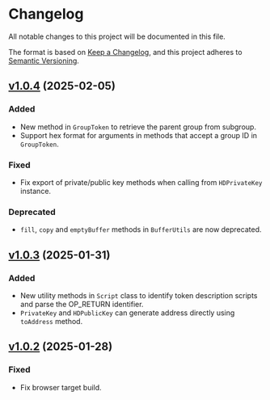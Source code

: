 # Changelog

All notable changes to this project will be documented in this file.

The format is based on [Keep a Changelog](https://keepachangelog.com/en/1.1.0/),
and this project adheres to [Semantic Versioning](https://semver.org/spec/v2.0.0.html).


## [v1.0.4](https://gitlab.com/nexa/libnexa-ts/-/compare/v1.0.3...v1.0.4) (2025-02-05)

### Added

* New method in `GroupToken` to retrieve the parent group from subgroup.
* Support hex format for arguments in methods that accept a group ID in `GroupToken`.

### Fixed

* Fix export of private/public key methods when calling from `HDPrivateKey` instance.

### Deprecated

* `fill`, `copy` and `emptyBuffer` methods in `BufferUtils` are now deprecated.


## [v1.0.3](https://gitlab.com/nexa/libnexa-ts/-/compare/v1.0.2...v1.0.3) (2025-01-31)

### Added

* New utility methods in `Script` class to identify token description scripts and parse the OP_RETURN identifier.
* `PrivateKey` and `HDPublicKey` can generate address directly using `toAddress` method.


## [v1.0.2](https://gitlab.com/nexa/libnexa-ts/-/compare/v1.0.1...v1.0.2) (2025-01-28)

### Fixed

* Fix browser target build.

